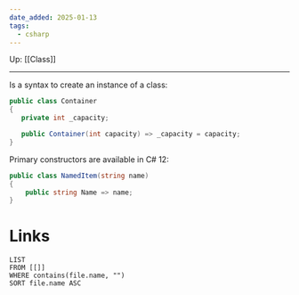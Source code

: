 ```yaml
---
date_added: 2025-01-13
tags:
  - csharp
---
```

Up: [[Class]]
___
 Is a syntax to create an instance of a class:
 
 ```csharp
 public class Container
{
    private int _capacity;

    public Container(int capacity) => _capacity = capacity;
}
 ```

Primary constructors are available in C# 12:
```cs
public class NamedItem(string name)
{
    public string Name => name;
}
```
# Links
```dataview
LIST
FROM [[]]
WHERE contains(file.name, "")
SORT file.name ASC
```
